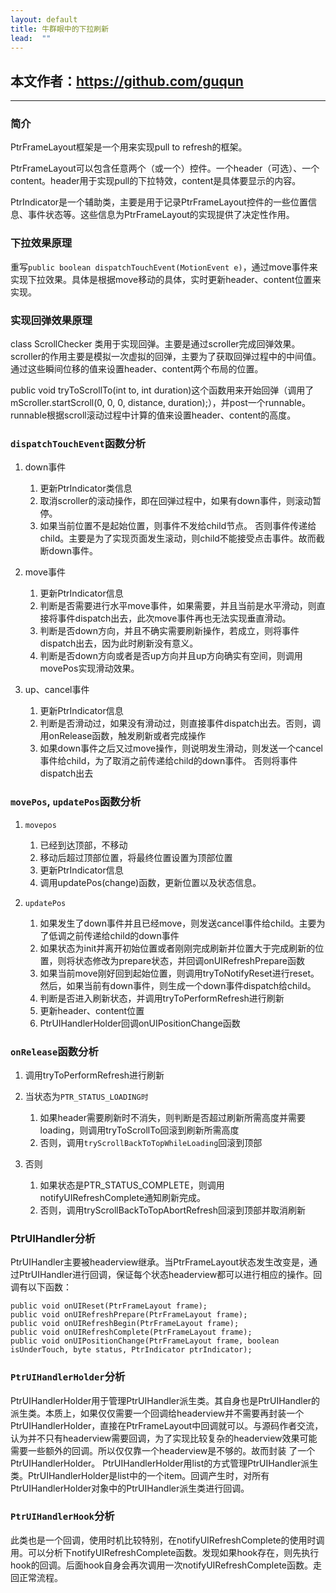 ```yaml
---
layout: default
title: 牛群眼中的下拉刷新
lead:  ""
---
```


## 本文作者：https://github.com/guqun

---

### 简介

PtrFrameLayout框架是一个用来实现pull to refresh的框架。

PtrFrameLayout可以包含任意两个（或一个）控件。一个header（可选）、一个content。header用于实现pull的下拉特效，content是具体要显示的内容。

PtrIndicator是一个辅助类，主要是用于记录PtrFrameLayout控件的一些位置信息、事件状态等。这些信息为PtrFrameLayout的实现提供了决定性作用。

### 下拉效果原理

重写`public boolean dispatchTouchEvent(MotionEvent e)`，通过move事件来实现下拉效果。具体是根据move移动的具体，实时更新header、content位置来实现。

### 实现回弹效果原理
class ScrollChecker  类用于实现回弹。主要是通过scroller完成回弹效果。scroller的作用主要是模拟一次虚拟的回弹，主要为了获取回弹过程中的中间值。通过这些瞬间位移的值来设置header、content两个布局的位置。

public void tryToScrollTo(int to, int duration)这个函数用来开始回弹（调用了mScroller.startScroll(0, 0, 0, distance, duration);），并post一个runnable。runnable根据scroll滚动过程中计算的值来设置header、content的高度。

### `dispatchTouchEvent`函数分析

1. down事件

    1. 更新PtrIndicator类信息
    2. 取消scroller的滚动操作，即在回弹过程中，如果有down事件，则滚动暂停。
    3. 如果当前位置不是起始位置，则事件不发给child节点。
        否则事件传递给child。主要是为了实现页面发生滚动，则child不能接受点击事件。故而截断down事件。

2. move事件

    1. 更新PtrIndicator信息
    2. 判断是否需要进行水平move事件，如果需要，并且当前是水平滑动，则直接将事件dispatch出去，此次move事件再也无法实现垂直滑动。
    3. 判断是否down方向，并且不确实需要刷新操作，若成立，则将事件dispatch出去，因为此时刷新没有意义。
    3. 判断是否down方向或者是否up方向并且up方向确实有空间，则调用movePos实现滑动效果。

3. up、cancel事件

    1. 更新PtrIndicator信息
    2. 判断是否滑动过，如果没有滑动过，则直接事件dispatch出去。否则，调用onRelease函数，触发刷新或者完成操作
    3. 如果down事件之后又过move操作，则说明发生滑动，则发送一个cancel事件给child，为了取消之前传递给child的down事件。
        否则将事件dispatch出去

### `movePos`, `updatePos`函数分析

1. `movepos`

    1. 已经到达顶部，不移动
    2. 移动后超过顶部位置，将最终位置设置为顶部位置
    3. 更新PtrIndicator信息
    4. 调用updatePos(change)函数，更新位置以及状态信息。

2. `updatePos`

    1. 如果发生了down事件并且已经move，则发送cancel事件给child。主要为了低调之前传递给child的down事件
    2. 如果状态为init并离开初始位置或者刚刚完成刷新并位置大于完成刷新的位置，则将状态修改为prepare状态，并回调onUIRefreshPrepare函数
    3. 如果当前move刚好回到起始位置，则调用tryToNotifyReset进行reset。然后，如果当前有down事件，则生成一个down事件dispatch给child。
    4. 判断是否进入刷新状态，并调用tryToPerformRefresh进行刷新
    5. 更新header、content位置
    6. PtrUIHandlerHolder回调onUIPositionChange函数

### `onRelease`函数分析

1. 调用tryToPerformRefresh进行刷新

2. 当状态为`PTR_STATUS_LOADING时`

    1. 如果header需要刷新时不消失，则判断是否超过刷新所需高度并需要loading，则调用tryToScrollTo回滚到刷新所需高度
    2. 否则，调用`tryScrollBackToTopWhileLoading`回滚到顶部

3. 否则

    1. 如果状态是PTR_STATUS_COMPLETE，则调用notifyUIRefreshComplete通知刷新完成。
    2. 否则，调用tryScrollBackToTopAbortRefresh回滚到顶部并取消刷新

### PtrUIHandler分析

PtrUIHandler主要被headerview继承。当PtrFrameLayout状态发生改变是，通过PtrUIHandler进行回调，保证每个状态headerview都可以进行相应的操作。回调有以下函数：

```
public void onUIReset(PtrFrameLayout frame);
public void onUIRefreshPrepare(PtrFrameLayout frame);
public void onUIRefreshBegin(PtrFrameLayout frame);
public void onUIRefreshComplete(PtrFrameLayout frame);
public void onUIPositionChange(PtrFrameLayout frame, boolean isUnderTouch, byte status, PtrIndicator ptrIndicator);
```

### `PtrUIHandlerHolder`分析

PtrUIHandlerHolder用于管理PtrUIHandler派生类。其自身也是PtrUIHandler的派生类。本质上，如果仅仅需要一个回调给headerview并不需要再封装一个PtrUIHandlerHolder，直接在PtrFrameLayout中回调就可以。与源码作者交流，认为并不只有headerview需要回调，为了实现比较复杂的headerview效果可能需要一些额外的回调。所以仅仅靠一个headerview是不够的。故而封装 了一个PtrUIHandlerHolder。
     PtrUIHandlerHolder用list的方式管理PtrUIHandler派生类。PtrUIHandlerHolder是list中的一个item。回调产生时，对所有PtrUIHandlerHolder对象中的PtrUIHandler派生类进行回调。

### `PtrUIHandlerHook`分析

此类也是一个回调，使用时机比较特别，在notifyUIRefreshComplete的使用时调用。可以分析下notifyUIRefreshComplete函数。发现如果hook存在，则先执行hook的回调。后面hook自身会再次调用一次notifyUIRefreshComplete函数。走回正常流程。
